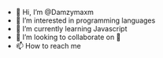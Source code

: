- 👋 Hi, I’m @Damzymaxm
- 👀 I’m interested in programming languages
- 🌱 I’m currently learning Javascript
- 💞️ I’m looking to collaborate on 🤔
- 📫 How to reach me 

<!---
Damzymaxm/Damzymaxm is an enthusiastic web developer✨ special ✨ repository because its `README.md` (this file) appears on your GitHub profile.
You can click the Preview link to take a look at your changes.
--->
